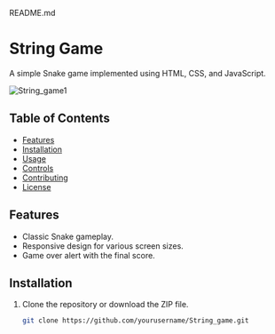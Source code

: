 README.md
# String Game

A simple Snake game implemented using HTML, CSS, and JavaScript.

![String_game1](https://github.com/kushaljgec2025/GameZone/assets/108950724/aedc20cc-63c0-44e6-8a06-5319c24cc76d)

## Table of Contents

- [Features](#features)
- [Installation](#installation)
- [Usage](#usage)
- [Controls](#controls)
- [Contributing](#contributing)
- [License](#license)

## Features
- Classic Snake gameplay.
- Responsive design for various screen sizes.
- Game over alert with the final score.

## Installation
1. Clone the repository or download the ZIP file.

   ```bash
   git clone https://github.com/yourusername/String_game.git
